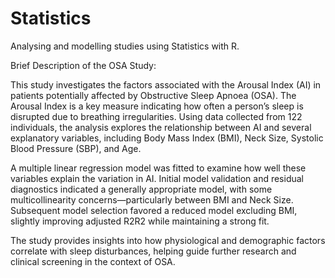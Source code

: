 # Statistics
Analysing and modelling studies using Statistics with R.

Brief Description of the OSA Study:

This study investigates the factors associated with the Arousal Index (AI) in patients potentially affected by Obstructive Sleep Apnoea (OSA). The Arousal Index is a key measure indicating how often a person’s sleep is disrupted due to breathing irregularities. Using data collected from 122 individuals, the analysis explores the relationship between AI and several explanatory variables, including Body Mass Index (BMI), Neck Size, Systolic Blood Pressure (SBP), and Age.

A multiple linear regression model was fitted to examine how well these variables explain the variation in AI. Initial model validation and residual diagnostics indicated a generally appropriate model, with some multicollinearity concerns—particularly between BMI and Neck Size. Subsequent model selection favored a reduced model excluding BMI, slightly improving adjusted R2R2 while maintaining a strong fit.

The study provides insights into how physiological and demographic factors correlate with sleep disturbances, helping guide further research and clinical screening in the context of OSA.